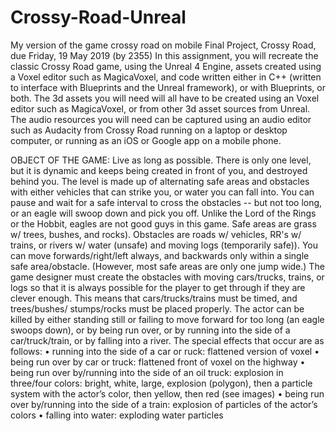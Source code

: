 # Crossy-Road-Unreal
My version of the game crossy road on mobile
Final Project, Crossy Road, due Friday, 19 May 2019 (by 2355)
In this assignment, you will recreate the classic Crossy Road game, using the Unreal 4 Engine, assets
created using a Voxel editor such as MagicaVoxel, and code written either in C++ (written to interface with
Blueprints and the Unreal framework), or with Blueprints, or both.
 The 3d assets you will need will all have to be created using an Voxel editor such as MagicaVoxel, or from
other 3d asset sources from Unreal. The audio resources you will need can be captured using an audio
editor such as Audacity from Crossy Road running on a laptop or desktop computer, or running as an iOS
or Google app on a mobile phone.

OBJECT OF THE GAME:
Live as long as possible. There is only one level, but it is dynamic and keeps being created in front of you, and
destroyed behind you.
The level is made up of alternating safe areas and obstacles with either vehicles that can strike you, or water you can
fall into. You can pause and wait for a safe interval to cross the obstacles -- but not too long, or an eagle will swoop
down and pick you off. Unlike the Lord of the Rings or the Hobbit, eagles are not good guys in this game.
Safe areas are grass w/ trees, bushes, and rocks). Obstacles are roads w/ vehicles, RR's w/ trains, or rivers w/ water
(unsafe) and moving logs (temporarily safe)).
You can move forwards/right/left always, and backwards only within a single safe area/obstacle. (However, most safe
areas are only one jump wide.)
The game designer must create the obstacles with moving cars/trucks, trains, or logs so that it is always possible for
the player to get through if they are clever enough. This means that cars/trucks/trains must be timed, and trees/bushes/
stumps/rocks must be placed properly.
The actor can be killed by either standing still or failing to move forward for too long (an eagle swoops down), or by
being run over, or by running into the side of a car/truck/train, or by falling into a river.
The special effects that occur are as follows:
• running into the side of a car or ruck: flattened version of voxel
• being run over by car or truck: flattened front of voxel on the highway
• being run over by/running into the side of an oil truck: explosion in three/four colors: bright, white, large, explosion
(polygon), then a particle system with the actor’s color, then yellow, then red (see images)
• being run over by/running into the side of a train: explosion of particles of the actor’s colors
• falling into water: exploding water particles
